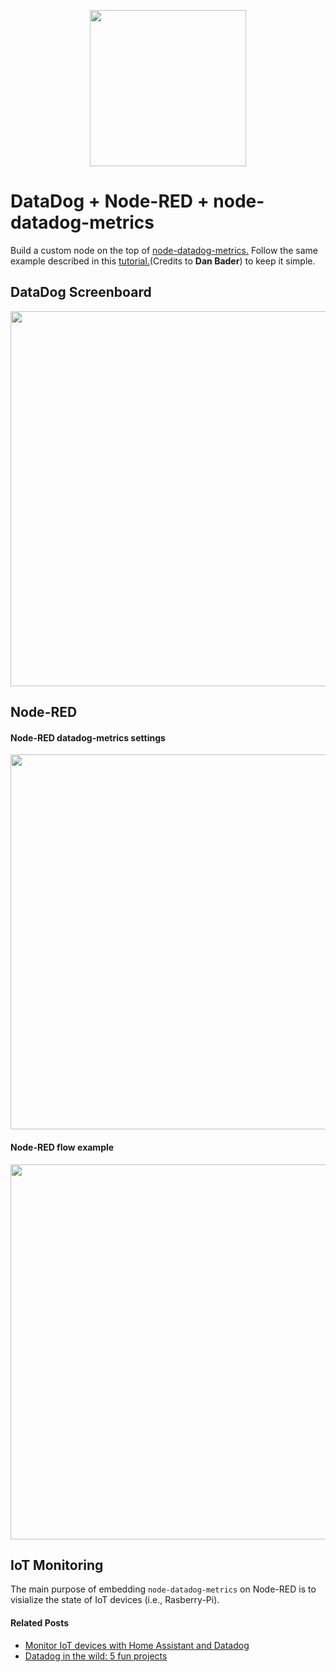 
<p align="center">
<img src="https://github.com/phyunsj/datadog-node-red/blob/master/icons/datadog.node-red.png" width="250px"/>
</p>

# DataDog + Node-RED + node-datadog-metrics

Build a custom node on the top of [node-datadog-metrics.](https://github.com/dbader/node-datadog-metrics)  Follow the same example described in this [tutorial.](https://dbader.org/blog/monitoring-your-nodejs-app-with-datadog)(Credits to **Dan Bader**)  to keep it simple. 

## DataDog Screenboard

<p align="center">
<img src="https://github.com/phyunsj/datadog-node-red/blob/master/icons/datadog-metrics-screenboard.gif" width="600px"/>
</p>


## Node-RED 

#### Node-RED datadog-metrics settings

<p align="center">
<img src="https://github.com/phyunsj/datadog-node-red/blob/master/icons/datadog-node-red-menu.png" width="600px"/>
</p>

#### Node-RED flow example

<p align="center">
<img src="https://github.com/phyunsj/datadog-node-red/blob/master/icons/datadog-node-red-flow.png" width="600px"/>
</p>

## IoT Monitoring 

The main purpose of embedding `node-datadog-metrics` on Node-RED is to visialize the state of IoT devices (i.e., Rasberry-Pi). 

#### Related Posts

- [Monitor IoT devices with Home Assistant and Datadog](https://www.datadoghq.com/blog/monitor-home-assistant/)
- [Datadog in the wild: 5 fun projects](https://www.datadoghq.com/blog/datadog-in-the-wild-5-fun-projects/)
